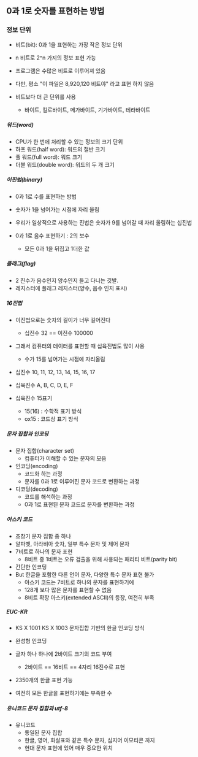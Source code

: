 ## 0과 1로 숫자를 표현하는 방법

### 정보 단위

- 비트(bit): 0과 1을 표현하는 가장 작은 정보 단위

- n 비트로 2^n 가지의 정보 표현 가능
- 프로그램은 수많은 비트로 이루어져 있음
- 다만, 평소 "이 파일은 8,920,120 비트야" 라고 표현 하지 않음
- 비트보다 더 큰 단위를 사용
  - 바이트, 킬로바이트, 메가바이트, 기가바이트, 테라바이트

##### 워드(word)

- CPU가 한 번에 처리할 수 있는 정보의 크기 단위
- 하프 워드(half word): 워드의 절반 크기
- 풀 워드(full word): 워드 크기
- 더블 워드(double word): 워드의 두 개 크기



##### 이진법(binary)

- 0과 1로 수를 표현하는 방법
- 숫자가 1을 넘어가는 시점에 자리 올림
- 우리가 일상적으로 사용하는 진법은 숫자가 9를 넘어갈 때 자리 올림하는 십진법

- 0과 1로 음수 표현하기 : 2의 보수
  - 모든 0과 1을 뒤집고 1더한 값



##### 플래그(flag)

- 2 진수가 음수인지 양수인지 들고 다니는 깃발.
- 레지스터에 플래그 레지스터(양수, 음수 인지 표시)



##### 16진법

- 이진법으로는 숫자의 길이가 너무 길어진다
  - 십진수 32 == 이진수 100000
- 그래서 컴퓨터의 데이터를 표현할 때 십육진법도 많이 사용
  - 수가 15를 넘어가는 시점에 자리올림

- 십진수 10, 11, 12, 13, 14, 15, 16, 17
- 십육진수  A, B, C, D, E, F

- 십육진수 15표기
  - 15(16)  : 수학적 표기 방식
  - ox15 : 코드상 표기 방식



##### 문자 집합과 인코딩

- 문자 집합(character set)
  - 컴퓨터가 이해할 수 있는 문자의 모음
- 인코딩(encoding)
  - 코드화 하는 과정
  - 문자를 0과 1로 이루어진 문자 코드로 변환하는 과정
- 디코딩(decoding)
  - 코드를 해석하는 과정
  - 0과 1로 표현된 문자 코드로 문자를 변환하는 과정

##### 아스키 코드

- 초창기 문자 집합 중 하나
- 알파벳, 아라비아 숫자, 일부 특수 문자 및 제어 문자
- 7비트로 하나의 문자 표현
  - 8비트 중 1비트는 오류 검출을 위해 사용되는 패리티 비트(parity bit)
- 간단한 인코딩
- But 한글을 포함한 다른 언어 문자, 다양한 특수 문자 표현 불가
  - 아스키 코드는 7비트로 하나의 문자를 표현하기에
  - 128개 보다 많은 문자를 표현할 수 없음
  - 8비트 확장 아스키(extended ASCII)의 등장, 여전히 부족

##### EUC-KR

- KS X 1001 KS X 1003 문자집합 기반의 한글 인코딩 방식
- 완성형 인코딩
- 글자 하나 하나에 2바이트 크기의 코드 부여
  - 2바이트 == 16비트 == 4자리 16진수로 표현

- 2350개의 한글 표현 가능
- 여전히 모든 한글을 표현하기에는 부족한 수



##### 유니코드 문자 집합과 utf-8

- 유니코드
  - 통일된 문자 집합
  - 한글, 영어, 화살표와 같은 특수 문자, 심지어 이모티콘 까지
  - 현대 문자 표현에 있어 매우 중요한 위치